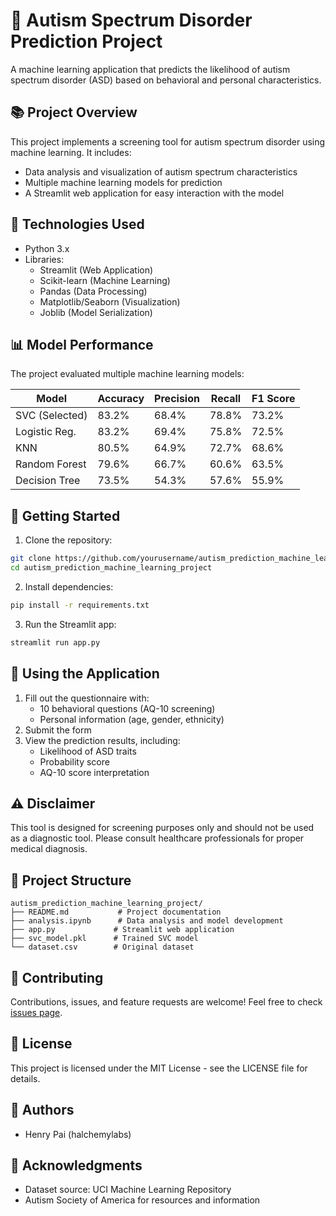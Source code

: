 # 🌈 Autism Spectrum Disorder Prediction Project

A machine learning application that predicts the likelihood of autism spectrum disorder (ASD) based on behavioral and personal characteristics.

## 📚 Project Overview

This project implements a screening tool for autism spectrum disorder using machine learning. It includes:
- Data analysis and visualization of autism spectrum characteristics
- Multiple machine learning models for prediction
- A Streamlit web application for easy interaction with the model

## 🔧 Technologies Used

- Python 3.x
- Libraries:
  - Streamlit (Web Application)
  - Scikit-learn (Machine Learning)
  - Pandas (Data Processing)
  - Matplotlib/Seaborn (Visualization)
  - Joblib (Model Serialization)

## 📊 Model Performance

The project evaluated multiple machine learning models:

| Model           | Accuracy | Precision | Recall | F1 Score |
|----------------|----------|-----------|--------|----------|
| SVC (Selected) | 83.2%    | 68.4%     | 78.8%  | 73.2%    |
| Logistic Reg.  | 83.2%    | 69.4%     | 75.8%  | 72.5%    |
| KNN            | 80.5%    | 64.9%     | 72.7%  | 68.6%    |
| Random Forest  | 79.6%    | 66.7%     | 60.6%  | 63.5%    |
| Decision Tree  | 73.5%    | 54.3%     | 57.6%  | 55.9%    |

## 🚀 Getting Started

1. Clone the repository:
```bash
git clone https://github.com/yourusername/autism_prediction_machine_learning_project.git
cd autism_prediction_machine_learning_project
```

2. Install dependencies:
```bash
pip install -r requirements.txt
```

3. Run the Streamlit app:
```bash
streamlit run app.py
```

## 📱 Using the Application

1. Fill out the questionnaire with:
   - 10 behavioral questions (AQ-10 screening)
   - Personal information (age, gender, ethnicity)
2. Submit the form
3. View the prediction results, including:
   - Likelihood of ASD traits
   - Probability score
   - AQ-10 score interpretation

## ⚠️ Disclaimer

This tool is designed for screening purposes only and should not be used as a diagnostic tool. Please consult healthcare professionals for proper medical diagnosis.

## 📁 Project Structure

```
autism_prediction_machine_learning_project/
├── README.md           # Project documentation
├── analysis.ipynb      # Data analysis and model development
├── app.py             # Streamlit web application
├── svc_model.pkl      # Trained SVC model
└── dataset.csv        # Original dataset
```

## 🤝 Contributing

Contributions, issues, and feature requests are welcome! Feel free to check [issues page](your-repo-url/issues).

## 📄 License

This project is licensed under the MIT License - see the LICENSE file for details.

## 👥 Authors

- Henry Pai (halchemylabs)

## 🙏 Acknowledgments

- Dataset source: UCI Machine Learning Repository
- Autism Society of America for resources and information